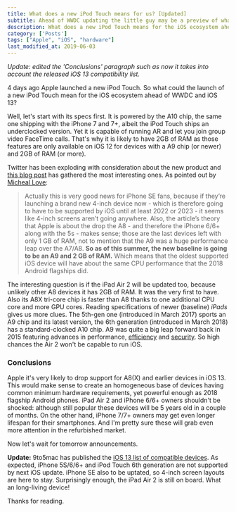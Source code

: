 ```yaml
---
title: What does a new iPod Touch means for us? [Updated]
subtitle: Ahead of WWDC updating the little guy may be a preview of what's next
description: What does a new iPod Touch means for the iOS ecosystem ahead of tomorrow WWDC
category: ['Posts']
tags: ["Apple", "iOS", "hardware"]
last_modified_at: 2019-06-03
---
```


*Update: edited the 'Conclusions' paragraph such as now it takes into account the released iOS 13 compatibility list.*

4 days ago Apple launched a new iPod Touch. So what could the launch of a new iPod Touch mean for the iOS ecosystem ahead of WWDC and iOS 13?

Well, let's start with its specs first. It is powered by the A10 chip, the same one shipping with the iPhone 7 and 7+, albeit the iPod Touch ships an underclocked version. Yet it is capable of running AR and let you join group video FaceTime calls. That's why it is likely to have 2GB of RAM as those features are only available on iOS 12 for devices with a A9 chip (or newer) and 2GB of RAM (or more).

Twitter has been exploding with consideration about the new product and [this blog post](https://mjtsai.com/blog/2019/05/28/ipod-touch-7th-generation/) has gathered the most interesting ones.
As pointed out by [Micheal Love](https://twitter.com/elkmovie/status/1133373466936324096):
> Actually this is very good news for iPhone SE fans, because if they’re launching a brand new 4-inch device now - which is therefore going to have to be supported by iOS until at least 2022 or 2023 - it seems like 4-inch screens aren’t going anywhere.
> Also, the article’s theory that Apple is about the drop the A8 - and therefore the iPhone 6/6+ along with the 5s - makes sense; those are the last devices left with only 1 GB of RAM, not to mention that the A9 was a huge performance leap over the A7/A8.
> **So as of this summer, the new baseline is going to be an A9 and 2 GB of RAM.** Which means that the oldest supported iOS device will have about the same CPU performance that the 2018 Android flagships did.

The interesting question is if the iPad Air 2 will be updated too, because unlikely other A8 devices it has 2GB of RAM. It was the very first to have. Also its A8X tri-core chip is faster than A8 thanks to one additional CPU core and more GPU cores.
Reading specifications of newer (baseline) *iPads* gives us more clues. The 5th-gen one (introduced in March 2017) sports an A9 chip and its latest version, the 6th generation (introduced in March 2018) has a standard-clocked A10 chip.
A9 was quite a big leap forward back in 2015 featuring advances in performance, [efficiency](https://www.tomshardware.com/reviews/apple-iphone-6s-6s-plus,4437-6.html) and [security](https://raw.githubusercontent.com/0xmachos/iOS-Security-Guides/master/iOS_Security_Guide_Jan18.pdf). So high chances the Air 2 won't be capable to run iOS.

### Conclusions

Apple it's very likely to drop support for A8(X) and earlier devices in iOS 13. This would make sense to create an homogeneous base of devices having common minimum hardware requirements, yet powerful enough as 2018 flagship Android phones. iPad Air 2 and iPhone 6/6+ owners shouldn't be shocked: although still popular these devices will be 5 years old in a couple of months. On the other hand, iPhone 7/7+ owners may get even longer lifespan for their smartphones. And I'm pretty sure these will grab even more attention in the refurbished market.

Now let's wait for tomorrow announcements.

**Update:** 9to5mac has published the [iOS 13 list of compatible devices](https://9to5mac.com/2019/06/03/iphone-ipad-ios-13-compatibility/). As expected, iPhone 5S/6/6+ and iPod Touch 6th generation are not supported by next iOS update. iPhone SE also to be uptated, so 4-inch screen layouts are here to stay. Surprisingly enough, the iPad Air 2 is still on board. What an long-living device!

Thanks for reading.



